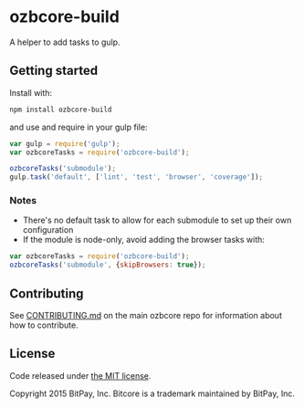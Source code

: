# ozbcore-build

A helper to add tasks to gulp.

## Getting started

Install with:

```sh
npm install ozbcore-build
```

and use and require in your gulp file: 

```javascript
var gulp = require('gulp');
var ozbcoreTasks = require('ozbcore-build');

ozbcoreTasks('submodule');
gulp.task('default', ['lint', 'test', 'browser', 'coverage']);
```

### Notes

* There's no default task to allow for each submodule to set up their own configuration
* If the module is node-only, avoid adding the browser tasks with:
```javascript
var ozbcoreTasks = require('ozbcore-build');
ozbcoreTasks('submodule', {skipBrowsers: true});
```

## Contributing

See [CONTRIBUTING.md](https://github.com/ozosbittglobal/ozbcore) on the main ozbcore repo for information about how to contribute.

## License

Code released under [the MIT license](https://github.com/ozosbittglobal/ozbcore/blob/master/LICENSE).

Copyright 2015 BitPay, Inc. Bitcore is a trademark maintained by BitPay, Inc.

